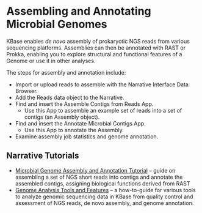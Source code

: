 # Assembling and Annotating Microbial Genomes

KBase enables _de novo_ assembly of prokaryotic NGS reads from various sequencing platforms. Assemblies can then be annotated with RAST or Prokka, enabling you to explore structural and functional features of a Genome or use it in other analyses. 

The steps for assembly and annotation include:

* Import or upload reads to assemble with the Narrative Interface Data Browser.
* Add the Reads data object to the Narrative.
* Find and insert the Assemble Contigs from Reads App.
  * Use this App to assemble an example set of reads into a set of contigs \(an Assembly object\).
* Find and insert the Annotate Microbial Contigs App.
  * Use this App to annotate the Assembly.
* Examine assembly job statistics and genome annotation.

## Narrative Tutorials

* [Microbial Genome Assembly and Annotation Tutorial](https://narrative.kbase.us/narrative/ws.18188.obj.6) – guide on assembling a set of NGS short reads into contigs and annotate the assembled contigs, assigning biological functions derived from RAST 
* [Genome Analysis Tools and Features](https://narrative.kbase.us/narrative/48493) – a how-to-guide for various tools to analyze genomic sequencing data in KBase from quality control and assessment of NGS reads, de novo assembly, and genome annotation.

